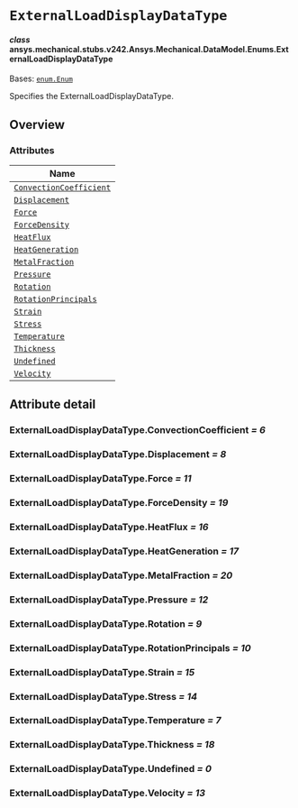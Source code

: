 # `ExternalLoadDisplayDataType`



#### *class* ansys.mechanical.stubs.v242.Ansys.Mechanical.DataModel.Enums.ExternalLoadDisplayDataType

Bases: [`enum.Enum`](https://docs.python.org/3/library/enum.html#enum.Enum)

Specifies the ExternalLoadDisplayDataType.

<!-- !! processed by numpydoc !! -->

<a id="overview"></a>

## Overview

### Attributes

| Name |
| --------------------------------------------------------------------------------- |
| [`ConvectionCoefficient`](#ExternalLoadDisplayDataType.ConvectionCoefficient) |
| [`Displacement`](#ExternalLoadDisplayDataType.Displacement) |
| [`Force`](#ExternalLoadDisplayDataType.Force) |
| [`ForceDensity`](#ExternalLoadDisplayDataType.ForceDensity) |
| [`HeatFlux`](#ExternalLoadDisplayDataType.HeatFlux) |
| [`HeatGeneration`](#ExternalLoadDisplayDataType.HeatGeneration) |
| [`MetalFraction`](#ExternalLoadDisplayDataType.MetalFraction) |
| [`Pressure`](#ExternalLoadDisplayDataType.Pressure) |
| [`Rotation`](#ExternalLoadDisplayDataType.Rotation) |
| [`RotationPrincipals`](#ExternalLoadDisplayDataType.RotationPrincipals) |
| [`Strain`](#ExternalLoadDisplayDataType.Strain) |
| [`Stress`](#ExternalLoadDisplayDataType.Stress) |
| [`Temperature`](#ExternalLoadDisplayDataType.Temperature) |
| [`Thickness`](#ExternalLoadDisplayDataType.Thickness) |
| [`Undefined`](#ExternalLoadDisplayDataType.Undefined) |
| [`Velocity`](#ExternalLoadDisplayDataType.Velocity) |

<a id="attribute-detail"></a>

## Attribute detail

<a id="ExternalLoadDisplayDataType.ConvectionCoefficient"></a>

### ExternalLoadDisplayDataType.ConvectionCoefficient *= 6*

<a id="ExternalLoadDisplayDataType.Displacement"></a>

### ExternalLoadDisplayDataType.Displacement *= 8*

<a id="ExternalLoadDisplayDataType.Force"></a>

### ExternalLoadDisplayDataType.Force *= 11*

<a id="ExternalLoadDisplayDataType.ForceDensity"></a>

### ExternalLoadDisplayDataType.ForceDensity *= 19*

<a id="ExternalLoadDisplayDataType.HeatFlux"></a>

### ExternalLoadDisplayDataType.HeatFlux *= 16*

<a id="ExternalLoadDisplayDataType.HeatGeneration"></a>

### ExternalLoadDisplayDataType.HeatGeneration *= 17*

<a id="ExternalLoadDisplayDataType.MetalFraction"></a>

### ExternalLoadDisplayDataType.MetalFraction *= 20*

<a id="ExternalLoadDisplayDataType.Pressure"></a>

### ExternalLoadDisplayDataType.Pressure *= 12*

<a id="ExternalLoadDisplayDataType.Rotation"></a>

### ExternalLoadDisplayDataType.Rotation *= 9*

<a id="ExternalLoadDisplayDataType.RotationPrincipals"></a>

### ExternalLoadDisplayDataType.RotationPrincipals *= 10*

<a id="ExternalLoadDisplayDataType.Strain"></a>

### ExternalLoadDisplayDataType.Strain *= 15*

<a id="ExternalLoadDisplayDataType.Stress"></a>

### ExternalLoadDisplayDataType.Stress *= 14*

<a id="ExternalLoadDisplayDataType.Temperature"></a>

### ExternalLoadDisplayDataType.Temperature *= 7*

<a id="ExternalLoadDisplayDataType.Thickness"></a>

### ExternalLoadDisplayDataType.Thickness *= 18*

<a id="ExternalLoadDisplayDataType.Undefined"></a>

### ExternalLoadDisplayDataType.Undefined *= 0*

<a id="ExternalLoadDisplayDataType.Velocity"></a>

### ExternalLoadDisplayDataType.Velocity *= 13*


